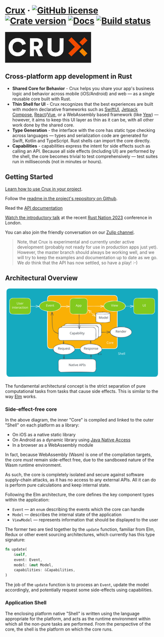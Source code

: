 # [Crux](https://red-badger.com/crux) &middot; [![GitHub license](https://img.shields.io/github/license/redbadger/crux?color=blue)](https://github.com/redbadger/crux/blob/master/LICENSE) [![Crate version](https://img.shields.io/crates/v/crux_core.svg)](https://crates.io/crates/crux_core) [![Docs](https://img.shields.io/badge/docs.rs-crux_core-green)](https://docs.rs/crux_core/) [![Build status](https://img.shields.io/github/actions/workflow/status/redbadger/crux/build.yaml)](https://github.com/redbadger/crux/actions)

<a href="https://red-badger.com/crux"><img src="./crux_logo.svg" height="100" /></a>

## Cross-platform app development in Rust

- **Shared Core for Behavior** - Crux helps you share your app's business logic and behavior across mobile (iOS/Android) and web — as a single reusable core built with Rust.
- **Thin Shell for UI** - Crux recognizes that the best experiences are built with modern declarative frameworks such as [SwiftUI](https://developer.apple.com/xcode/swiftui/), [Jetpack Compose](https://developer.android.com/jetpack/compose), [React](https://reactjs.org/)/[Vue](https://vuejs.org/), or a WebAssembly based framework (like [Yew](https://yew.rs/)) — however, it aims to keep this UI layer as thin as it can be, with all other work done by the shared core.
- **Type Generation** - the interface with the core has static type checking across languages — types and serialization code are generated for Swift, Kotlin and TypeScript. Rust shells can import the core directly.
- **Capabilities** - capabilities express the intent for side effects such as calling an API. Because all side effects (including UI) are performed by the shell, the core becomes trivial to test comprehensively — test suites run in milliseconds (not in minutes or hours).

## Getting Started

[Learn how to use Crux in your project](https://redbadger.github.io/crux).

Follow the [readme in the project's repository on Github](https://github.com/redbadger/crux).

Read the [API documentation](https://docs.rs/crux_core/latest/crux_core/)

[Watch the introductory talk](https://www.youtube.com/watch?v=cWCZms92-1g&t=5s) at the recent [Rust Nation 2023](https://www.rustnationuk.com/) conference in London.

You can also join the friendly conversation on our [Zulip channel](https://crux-community.zulipchat.com).

> Note, that Crux is experimental and currently under active development (probably not ready for use in production apps just yet). However, the master branch should always be working well, and we will try to keep the examples and documentation up to date as we go. We _do_ think that the API has now settled, so have a play! :-)

## Architectural Overview

![Logical architecture](./architecture.svg)

The fundamental architectural concept is the strict separation of pure computational tasks from tasks that cause side effects.
This is similar to the way [Elm](https://guide.elm-lang.org/architecture/) works.

### Side-effect-free core

In the above diagram, the inner "Core" is compiled and linked to the outer "Shell" on each platform as a library:

- On iOS as a native static library
- On Android as a dynamic library using [Java Native Access](https://github.com/java-native-access/jna)
- In a browser as a WebAssembly module

In fact, because WebAssembly (Wasm) is one of the compilation targets, the core _must_ remain side-effect free, due to the sandboxed nature of the Wasm runtime environment.

As such, the core is completely isolated and secure against software supply-chain attacks, as it has
no access to any external APIs.
All it can do is perform pure calculations and keep internal state.

Following the Elm architecture, the core defines the key component types within the application:

- `Event` — an `enum` describing the events which the core can handle
- `Model` — describes the internal state of the application
- `ViewModel` — represents information that should be displayed to the user

The former two are tied together by the `update` function, familiar from Elm, Redux or other event sourcing architectures, which currently has this type signature:

```rust
fn update(
    &self,
    event: Event,
    model: &mut Model,
    capabilities: &Capabilities,
)
```

The job of the `update` function is to process an `Event`, update the model accordingly, and potentially request some side-effects using capabilities.

### Application Shell

The enclosing platform native "Shell" is written using the language appropriate for the platform, and acts as the runtime environment within which all the non-pure tasks are performed.
From the perspective of the core, the shell is the platform on which the core runs.
